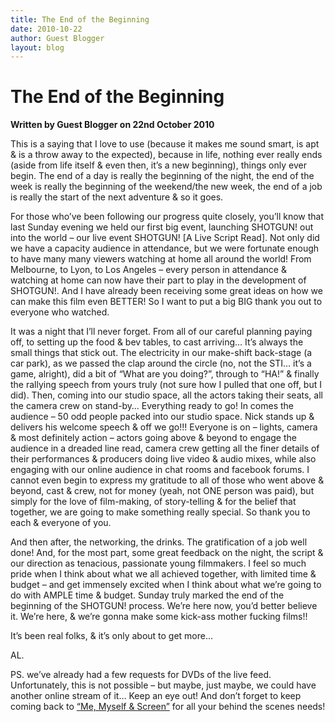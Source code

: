 ```yaml
---
title: The End of the Beginning
date: 2010-10-22
author: Guest Blogger
layout: blog
---
```

# The End of the Beginning

**Written by Guest Blogger on 22nd October 2010**

This is a saying that I love to use (because it makes me sound smart, is apt & is a throw away to the expected), because in life, nothing ever really ends (aside from life itself & even then, it’s a new beginning), things only ever begin. The end of a day is really the beginning of the night, the end of the week is really the beginning of the weekend/the new week, the end of a job is really the start of the next adventure & so it goes.

For those who’ve been following our progress quite closely, you’ll know that last Sunday evening we held our first big event, launching SHOTGUN! out into the world – our live event SHOTGUN! [A Live Script Read]. Not only did we have a capacity audience in attendance, but we were fortunate enough to have many many viewers watching at home all around the world! From Melbourne, to Lyon, to Los Angeles – every person in attendance & watching at home can now have their part to play in the development of SHOTGUN!. And I have already been receiving some great ideas on how we can make this film even BETTER! So I want to put a big BIG thank you out to everyone who watched.

It was a night that I’ll never forget. From all of our careful planning paying off, to setting up the food & bev tables, to cast arriving… It’s always the small things that stick out. The electricity in our make-shift back-stage (a car park), as we passed the clap around the circle (no, not the STI… it’s a game, alright), did a bit of “What are you doing?”, through to “HA!” & finally the rallying speech from yours truly (not sure how I pulled that one off, but I did). Then, coming into our studio space, all the actors taking their seats, all the camera crew on stand-by… Everything ready to go! In comes the audience – 50 odd people packed into our studio space. Nick stands up & delivers his welcome speech & off we go!!! Everyone is on – lights, camera & most definitely action – actors going above & beyond to engage the audience in a dreaded line read, camera crew getting all the finer details of their performances & producers doing live video & audio mixes, while also engaging with our online audience in chat rooms and facebook forums. I cannot even begin to express my gratitude to all of those who went above & beyond, cast & crew, not for money (yeah, not ONE person was paid), but simply for the love of film-making, of story-telling & for the belief that together, we are going to make something really special. So thank you to each & everyone of you.

And then after, the networking, the drinks. The gratification of a job well done! And, for the most part, some great feedback on the night, the script & our direction as tenacious, passionate young filmmakers. I feel so much pride when I think about what we all achieved together, with limited time & budget – and get immensely excited when I think about what we’re going to do with AMPLE time & budget. Sunday truly marked the end of the beginning of the SHOTGUN! process. We’re here now, you’d better believe it. We’re here, & we’re gonna make some kick-ass mother fucking films!!

It’s been real folks, & it’s only about to get more…

AL.

PS. we’ve already had a few requests for DVDs of the live feed. Unfortunately, this is not possible – but maybe, just maybe, we could have another online stream of it… Keep an eye out! And don’t forget to keep coming back to  [“Me, Myself & Screen”](http://www.memyselfandscreen.com) for all your behind the scenes needs!